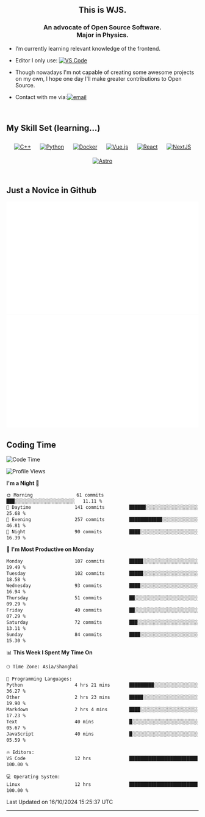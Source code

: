 ## <div align="center">This is WJS.</div>  
  

### <div align="center">An advocate of Open Source Software.<br>Major in Physics.</div>  
  

- I’m currently learning relevant knowledge of the frontend.  
  

- Editor I only use: [![VS Code](https://img.shields.io/badge/-VS%20Code-007ACC?style=plastic&logo=visual-studio-code)](https://code.visualstudio.com/)  
  

- Though nowadays I'm not capable of creating some awesome projects on my own, I hope one day I'll make greater contributions to Open Source.  
  

- Contact with me via:[![email](https://img.shields.io/badge/My-e--mail-red)](mailto:wjs@wjsphy.top)  
  

<br/>  


## My Skill Set (learning...)
<div align="center">  
<a href="https://www.cplusplus.com/" target="_blank"><img style="margin: 10px" src="https://profilinator.rishav.dev/skills-assets/cplusplus-original.svg" alt="C++" height="50" /></a>  
<a href="https://www.python.org/" target="_blank"><img style="margin: 10px" src="https://profilinator.rishav.dev/skills-assets/python-original.svg" alt="Python" height="50" /></a>  
<a href="https://www.docker.com/" target="_blank"><img style="margin: 10px" src="https://profilinator.rishav.dev/skills-assets/docker-original-wordmark.svg" alt="Docker" height="50" /></a>  
<a href="https://vuejs.org/" target="_blank"><img style="margin: 10px" src="https://profilinator.rishav.dev/skills-assets/vuejs-original-wordmark.svg" alt="Vue.js" height="50" /></a>  
<a href="https://reactjs.org/" target="_blank"><img style="margin: 10px" src="https://profilinator.rishav.dev/skills-assets/react-original-wordmark.svg" alt="React" height="50" /></a>  
<a href="https://nextjs.org/" target="_blank"><img style="margin: 10px" src="https://profilinator.rishav.dev/skills-assets/nextjs.png" alt="NextJS" height="50" /></a>  
<a href="https://www.astro.build/" target="_blank"><img style="margin: 10px" src="https://profilinator.rishav.dev/skills-assets/astro.svg" alt="Astro" height="50" /></a>   
</div>

<br/>  


## Just a Novice in Github  
![](https://raw.githubusercontent.com/wjsoj/github-stats-transparent/output/generated/overview.svg)
![](https://raw.githubusercontent.com/wjsoj/github-stats-transparent/output/generated/languages.svg)

## Coding Time

<!--START_SECTION:waka-->
![Code Time](http://img.shields.io/badge/Code%20Time-777%20hrs%204%20mins-blue)

![Profile Views](http://img.shields.io/badge/Profile%20Views-0-blue)

**I'm a Night 🦉** 

```text
🌞 Morning                61 commits          ███░░░░░░░░░░░░░░░░░░░░░░   11.11 % 
🌆 Daytime                141 commits         ██████░░░░░░░░░░░░░░░░░░░   25.68 % 
🌃 Evening                257 commits         ████████████░░░░░░░░░░░░░   46.81 % 
🌙 Night                  90 commits          ████░░░░░░░░░░░░░░░░░░░░░   16.39 % 
```
📅 **I'm Most Productive on Monday** 

```text
Monday                   107 commits         █████░░░░░░░░░░░░░░░░░░░░   19.49 % 
Tuesday                  102 commits         █████░░░░░░░░░░░░░░░░░░░░   18.58 % 
Wednesday                93 commits          ████░░░░░░░░░░░░░░░░░░░░░   16.94 % 
Thursday                 51 commits          ██░░░░░░░░░░░░░░░░░░░░░░░   09.29 % 
Friday                   40 commits          ██░░░░░░░░░░░░░░░░░░░░░░░   07.29 % 
Saturday                 72 commits          ███░░░░░░░░░░░░░░░░░░░░░░   13.11 % 
Sunday                   84 commits          ████░░░░░░░░░░░░░░░░░░░░░   15.30 % 
```


📊 **This Week I Spent My Time On** 

```text
🕑︎ Time Zone: Asia/Shanghai

💬 Programming Languages: 
Python                   4 hrs 21 mins       █████████░░░░░░░░░░░░░░░░   36.27 % 
Other                    2 hrs 23 mins       █████░░░░░░░░░░░░░░░░░░░░   19.90 % 
Markdown                 2 hrs 4 mins        ████░░░░░░░░░░░░░░░░░░░░░   17.23 % 
Text                     40 mins             █░░░░░░░░░░░░░░░░░░░░░░░░   05.67 % 
JavaScript               40 mins             █░░░░░░░░░░░░░░░░░░░░░░░░   05.59 % 

🔥 Editors: 
VS Code                  12 hrs              █████████████████████████   100.00 % 

💻 Operating System: 
Linux                    12 hrs              █████████████████████████   100.00 % 
```


 Last Updated on 16/10/2024 15:25:37 UTC
<!--END_SECTION:waka-->

----

<!--
**wjsoj/wjsoj** is a ✨ _special_ ✨ repository because its `README.md` (this file) appears on your GitHub profile.

Here are some ideas to get you started:

- 🔭 I’m currently working on ...
- 🌱 I’m currently learning ...
- 👯 I’m looking to collaborate on ...
- 🤔 I’m looking for help with ...
- 💬 Ask me about ...
- 📫 How to reach me: ...
- 😄 Pronouns: ...
- ⚡ Fun fact: ...
-->
